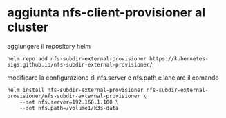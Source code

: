 # aggiunta nfs-client-provisioner al cluster 

aggiungere il repository helm 
```
helm repo add nfs-subdir-external-provisioner https://kubernetes-sigs.github.io/nfs-subdir-external-provisioner/
```

modificare la configurazione di nfs.server e nfs.path e lanciare il comando

```
helm install nfs-subdir-external-provisioner nfs-subdir-external-provisioner/nfs-subdir-external-provisioner \
    --set nfs.server=192.168.1.100 \
    --set nfs.path=/volume1/k3s-data
```